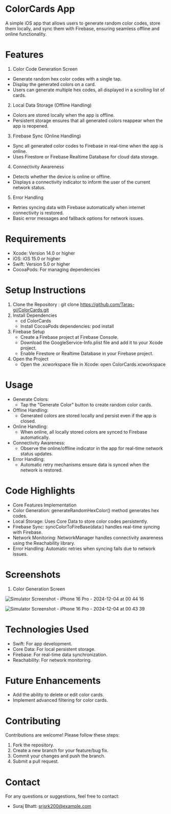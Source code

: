 # ColorCards App

A simple iOS app that allows users to generate random color codes, store them locally, and sync them with Firebase, ensuring seamless offline and online functionality.

# Features
1. Color Code Generation Screen
* Generate random hex color codes with a single tap.
* Display the generated colors on a card.
* Users can generate multiple hex codes, all displayed in a scrolling list of cards.
2. Local Data Storage (Offline Handling)
* Colors are stored locally when the app is offline.
* Persistent storage ensures that all generated colors reappear when the app is reopened.
3. Firebase Sync (Online Handling)
* Sync all generated color codes to Firebase in real-time when the app is online.
* Uses Firestore or Firebase Realtime Database for cloud data storage.
4. Connectivity Awareness
* Detects whether the device is online or offline.
* Displays a connectivity indicator to inform the user of the current network status.
5. Error Handling
* Retries syncing data with Firebase automatically when internet connectivity is restored.
* Basic error messages and fallback options for network issues.
  

# Requirements
* Xcode: Version 14.0 or higher
* iOS: iOS 15.0 or higher
* Swift: Version 5.0 or higher
* CocoaPods: For managing dependencies

# Setup Instructions
1. Clone the Repository : git clone https://github.com/Taras-gi/ColorCards.git
2. Install Dependencies
   * cd ColorCards
   * Install CocoaPods dependencies: pod install
3. Firebase Setup
   * Create a Firebase project at Firebase Console.
   * Download the GoogleService-Info.plist file and add it to your Xcode project.
   * Enable Firestore or Realtime Database in your Firebase project.
4. Open the Project
   * Open the .xcworkspace file in Xcode: open ColorCards.xcworkspace


# Usage
* Generate Colors:
    * Tap the "Generate Color" button to create random color cards.
* Offline Handling:
    * Generated colors are stored locally and persist even if the app is closed.
* Online Handling:
    * When online, all locally stored colors are synced to Firebase automatically.
* Connectivity Awareness:
    * Observe the online/offline indicator in the app for real-time network status updates.
* Error Handling:
    * Automatic retry mechanisms ensure data is synced when the network is restored.


# Code Highlights
* Core Features Implementation
* Color Generation: generateRandomHexColor() method generates hex codes.
* Local Storage: Uses Core Data to store color codes persistently.
* Firebase Sync: syncColorToFireBase(data:) handles real-time syncing with Firebase.
* Network Monitoring: NetworkManager handles connectivity awareness using the Reachability library.
* Error Handling: Automatic retries when syncing fails due to network issues.


# Screenshots
1. Color Generation Screen

![Simulator Screenshot - iPhone 16 Pro - 2024-12-04 at 00 44 16](https://github.com/user-attachments/assets/e3eb2ae1-e1c9-454a-916e-f9c4e5bb33fc)

![Simulator Screenshot - iPhone 16 Pro - 2024-12-04 at 00 43 39](https://github.com/user-attachments/assets/8f6c5741-f850-405f-a429-57f31f170024)

# Technologies Used
* Swift: For app development.
* Core Data: For local persistent storage.
* Firebase: For real-time data synchronization.
* Reachability: For network monitoring.

# Future Enhancements
* Add the ability to delete or edit color cards.
* Implement advanced filtering for color cards.

# Contributing
Contributions are welcome! Please follow these steps:
1. Fork the repository.
2. Create a new branch for your feature/bug fix.
3. Commit your changes and push the branch.
4. Submit a pull request.

# Contact
For any questions or suggestions, feel free to contact:
* Suraj Bhatt: srjsrk200@example.com
